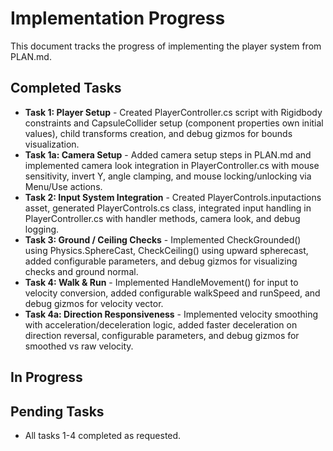 # Implementation Progress

This document tracks the progress of implementing the player system from PLAN.md.

## Completed Tasks
- **Task 1: Player Setup** - Created PlayerController.cs script with Rigidbody constraints and CapsuleCollider setup (component properties own initial values), child transforms creation, and debug gizmos for bounds visualization.
- **Task 1a: Camera Setup** - Added camera setup steps in PLAN.md and implemented camera look integration in PlayerController.cs with mouse sensitivity, invert Y, angle clamping, and mouse locking/unlocking via Menu/Use actions.
- **Task 2: Input System Integration** - Created PlayerControls.inputactions asset, generated PlayerControls.cs class, integrated input handling in PlayerController.cs with handler methods, camera look, and debug logging.
- **Task 3: Ground / Ceiling Checks** - Implemented CheckGrounded() using Physics.SphereCast, CheckCeiling() using upward spherecast, added configurable parameters, and debug gizmos for visualizing checks and ground normal.
- **Task 4: Walk & Run** - Implemented HandleMovement() for input to velocity conversion, added configurable walkSpeed and runSpeed, and debug gizmos for velocity vector.
- **Task 4a: Direction Responsiveness** - Implemented velocity smoothing with acceleration/deceleration logic, added faster deceleration on direction reversal, configurable parameters, and debug gizmos for smoothed vs raw velocity.

## In Progress

## Pending Tasks
- All tasks 1-4 completed as requested.